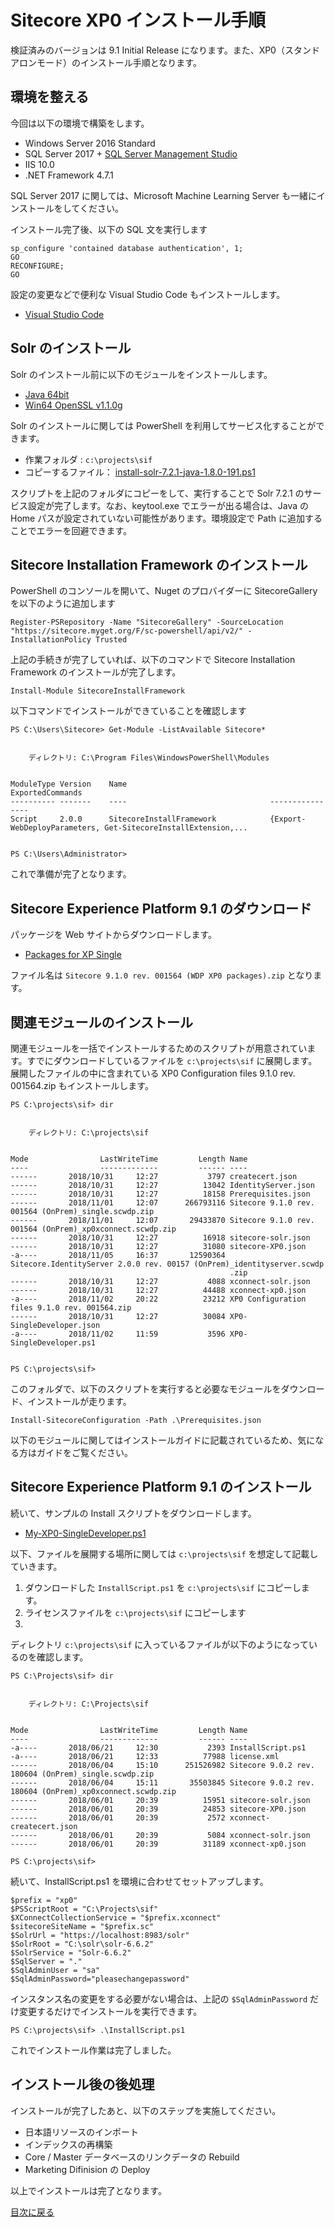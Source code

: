 # Sitecore XP0 インストール手順
検証済みのバージョンは 9.1 Initial Release になります。また、XP0（スタンドアロンモード）のインストール手順となります。

## 環境を整える
今回は以下の環境で構築をします。

* Windows Server 2016 Standard
* SQL Server 2017 + [SQL Server Management Studio](https://docs.microsoft.com/ja-jp/sql/ssms/download-sql-server-management-studio-ssms)
* IIS 10.0
* .NET Framework 4.7.1

SQL Server 2017 に関しては、Microsoft Machine Learning Server も一緒にインストールをしてください。

インストール完了後、以下の SQL 文を実行します

```
sp_configure 'contained database authentication', 1;
GO
RECONFIGURE;
GO
```

設定の変更などで便利な Visual Studio Code もインストールします。

* [Visual Studio Code](https://code.visualstudio.com/download)

## Solr のインストール

Solr のインストール前に以下のモジュールをインストールします。
* [Java 64bit](https://www.java.com/ja/download/manual.jsp)
* [Win64 OpenSSL v1.1.0g](http://slproweb.com/products/Win32OpenSSL.html)

Solr のインストールに関しては PowerShell を利用してサービス化することができます。

* 作業フォルダ : `c:\projects\sif`
* コピーするファイル： [install-solr-7.2.1-java-1.8.0-191.ps1](https://github.com/SitecoreJapan/InstallScript/tree/master/solr/)

スクリプトを上記のフォルダにコピーをして、実行することで Solr 7.2.1 のサービス設定が完了します。なお、keytool.exe でエラーが出る場合は、Java の Home パスが設定されていない可能性があります。環境設定で Path に追加することでエラーを回避できます。

## Sitecore Installation Framework のインストール

PowerShell のコンソールを開いて、Nuget のプロバイダーに SitecoreGallery を以下のように追加します

```
Register-PSRepository -Name "SitecoreGallery" -SourceLocation "https://sitecore.myget.org/F/sc-powershell/api/v2/" -InstallationPolicy Trusted
```
上記の手続きが完了していれば、以下のコマンドで Sitecore Installation Framework のインストールが完了します。
```
Install-Module SitecoreInstallFramework
```
以下コマンドでインストールができていることを確認します
```
PS C:\Users\Sitecore> Get-Module -ListAvailable Sitecore*


    ディレクトリ: C:\Program Files\WindowsPowerShell\Modules


ModuleType Version    Name                                ExportedCommands
---------- -------    ----                                ----------------
Script     2.0.0      SitecoreInstallFramework            {Export-WebDeployParameters, Get-SitecoreInstallExtension,...


PS C:\Users\Administrator>
```
これで準備が完了となります。

## Sitecore Experience Platform 9.1 のダウンロード

パッケージを Web サイトからダウンロードします。
* [Packages for XP Single](https://dev.sitecore.net/Downloads/Sitecore_Experience_Platform/91/Sitecore_Experience_Platform_91_Initial_Release.aspx)

ファイル名は `Sitecore 9.1.0 rev. 001564 (WDP XP0 packages).zip` となります。

## 関連モジュールのインストール

関連モジュールを一括でインストールするためのスクリプトが用意されています。すでにダウンロードしているファイルを `c:\projects\sif` に展開します。展開したファイルの中に含まれている XP0 Configuration files 9.1.0 rev. 001564.zip もインストールします。

```
PS C:\projects\sif> dir


    ディレクトリ: C:\projects\sif


Mode                LastWriteTime         Length Name
----                -------------         ------ ----
------       2018/10/31     12:27           3797 createcert.json
------       2018/10/31     12:27          13042 IdentityServer.json
------       2018/10/31     12:27          18158 Prerequisites.json
------       2018/11/01     12:07      266793116 Sitecore 9.1.0 rev. 001564 (OnPrem)_single.scwdp.zip
------       2018/11/01     12:07       29433870 Sitecore 9.1.0 rev. 001564 (OnPrem)_xp0xconnect.scwdp.zip
------       2018/10/31     12:27          16918 sitecore-solr.json
------       2018/10/31     12:27          31080 sitecore-XP0.json
-a----       2018/11/05     16:37       12590364 Sitecore.IdentityServer 2.0.0 rev. 00157 (OnPrem)_identityserver.scwdp
                                                 .zip
------       2018/10/31     12:27           4088 xconnect-solr.json
------       2018/10/31     12:27          44488 xconnect-xp0.json
-a----       2018/11/02     20:22          23212 XP0 Configuration files 9.1.0 rev. 001564.zip
------       2018/10/31     12:27          30084 XP0-SingleDeveloper.json
-a----       2018/11/02     11:59           3596 XP0-SingleDeveloper.ps1


PS C:\projects\sif>
```

このフォルダで、以下のスクリプトを実行すると必要なモジュールをダウンロード、インストールが走ります。

```
Install-SitecoreConfiguration -Path .\Prerequisites.json
```

以下のモジュールに関してはインストールガイドに記載されているため、気になる方はガイドをご覧ください。

## Sitecore Experience Platform 9.1 のインストール

続いて、サンプルの Install スクリプトをダウンロードします。
* [My-XP0-SingleDeveloper.ps1](https://github.com/SitecoreJapan/InstallScript/blob/master/910/)

以下、ファイルを展開する場所に関しては `c:\projects\sif` を想定して記載していきます。  
1. ダウンロードした `InstallScript.ps1` を `c:\projects\sif` にコピーします。
2. ライセンスファイルを `c:\projects\sif` にコピーします
3. 

ディレクトリ `c:\projects\sif` に入っているファイルが以下のようになっているのを確認します。
```
PS C:\Projects\sif> dir


    ディレクトリ: C:\Projects\sif


Mode                LastWriteTime         Length Name
----                -------------         ------ ----
-a----       2018/06/21     12:30           2393 InstallScript.ps1
-a----       2018/06/21     12:33          77988 license.xml
------       2018/06/04     15:10      251526982 Sitecore 9.0.2 rev. 180604 (OnPrem)_single.scwdp.zip
------       2018/06/04     15:11       35503845 Sitecore 9.0.2 rev. 180604 (OnPrem)_xp0xconnect.scwdp.zip
------       2018/06/01     20:39          15951 sitecore-solr.json
------       2018/06/01     20:39          24853 sitecore-XP0.json
------       2018/06/01     20:39           2572 xconnect-createcert.json
------       2018/06/01     20:39           5084 xconnect-solr.json
------       2018/06/01     20:39          31189 xconnect-xp0.json

PS C:\projects\sif>
```
続いて、InstallScript.ps1 を環境に合わせてセットアップします。
```
$prefix = "xp0"
$PSScriptRoot = "C:\Projects\sif"
$XConnectCollectionService = "$prefix.xconnect"
$sitecoreSiteName = "$prefix.sc"
$SolrUrl = "https://localhost:8983/solr"
$SolrRoot = "C:\solr\solr-6.6.2"
$SolrService = "Solr-6.6.2"
$SqlServer = "."
$SqlAdminUser = "sa"
$SqlAdminPassword="pleasechangepassword"
```
インスタンス名の変更をする必要がない場合は、上記の `$SqlAdminPassword` だけ変更するだけでインストールを実行できます。

```
PS C:\projects\sif> .\InstallScript.ps1
```
これでインストール作業は完了しました。

## インストール後の後処理

インストールが完了したあと、以下のステップを実施してください。

* 日本語リソースのインポート
* インデックスの再構築
* Core / Master データベースのリンクデータの Rebuild
* Marketing Difinision の Deploy 

以上でインストールは完了となります。

[目次に戻る](../Home.md)